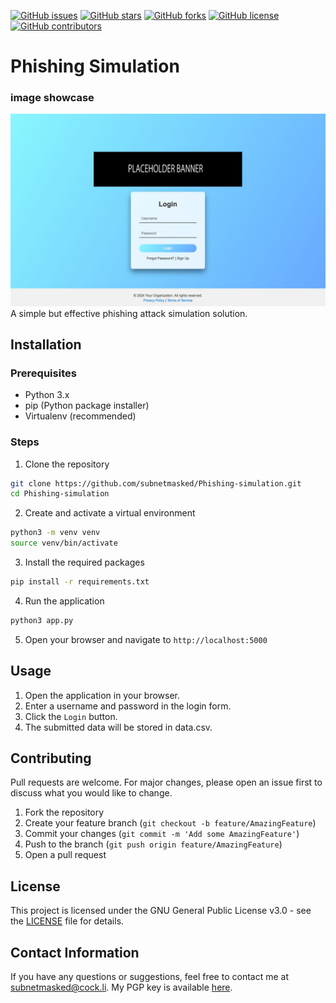 [![GitHub issues](https://img.shields.io/github/issues/subnetmasked/Phishing-simulation)](https://github.com/subnetmasked/Phishing-simulation/issues)
[![GitHub stars](https://img.shields.io/github/stars/subnetmasked/Phishing-simulation)](https://github.com/subnetmasked/Phishing-simulation/stargazers)
[![GitHub forks](https://img.shields.io/github/forks/subnetmasked/Phishing-simulation)](https://github.com/subnetmasked/Phishing-simulation/network)
[![GitHub license](https://img.shields.io/github/license/subnetmasked/Phishing-simulation)](https://github.com/subnetmasked/Phishing-simulation/blob/main/LICENSE)
[![GitHub contributors](https://img.shields.io/github/contributors/subnetmasked/Phishing-simulation)](https://github.com/subnetmasked/Phishing-simulation/graphs/contributors)

# Phishing Simulation 
### image showcase
![Phishing Simulation](images/showcase.jpg)
A simple but effective phishing attack simulation solution.

## Installation 

### Prerequisites

- Python 3.x
- pip (Python package installer)
- Virtualenv (recommended)

### Steps

1. Clone the repository

```bash
git clone https://github.com/subnetmasked/Phishing-simulation.git
cd Phishing-simulation
```
2. Create and activate a virtual environment

```bash
python3 -m venv venv
source venv/bin/activate
```
3. Install the required packages

```bash
pip install -r requirements.txt
```
4. Run the application

```bash
python3 app.py
```
5. Open your browser and navigate to `http://localhost:5000`

## Usage 
1. Open the application in your browser.
2. Enter a username and password in the login form.
3. Click the `Login` button.
4. The submitted data will be stored in data.csv.

## Contributing
Pull requests are welcome. For major changes, please open an issue first to discuss what you would like to change.

1. Fork the repository
2. Create your feature branch (`git checkout -b feature/AmazingFeature`)
3. Commit your changes (`git commit -m 'Add some AmazingFeature'`)
4. Push to the branch (`git push origin feature/AmazingFeature`)
5. Open a pull request

## License
This project is licensed under the GNU General Public License v3.0 - see the [LICENSE](LICENSE) file for details.

## Contact Information
If you have any questions or suggestions, feel free to contact me at [subnetmasked@cock.li](mailto:subnetmasked@cock.li).
My PGP key is available [here](https://keys.openpgp.org/search?q=subnetmasked%40cock.li).


